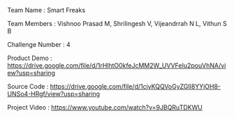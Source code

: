 Team Name : Smart Freaks

Team Members : Vishnoo Prasad M, Shrilingesh V, Vijeandrrah N L, Vithun S B

Challenge Number : 4

Product Demo : https://drive.google.com/file/d/1rHlhtO0kfeJcMM2W_UVVFeIu2pouVhNA/view?usp=sharing

Source Code : https://drive.google.com/file/d/1ciyKQQVoGyZGlI8YYjOH8-UNSo4-HRgf/view?usp=sharing

Project Video : https://www.youtube.com/watch?v=9JBQRuTDKWU
